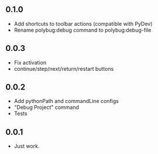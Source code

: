 ## 0.1.0
* Add shortcuts to toolbar actions (compatible with PyDev)
* Rename polybug:debug command to polybug:debug-file

## 0.0.3
* Fix activation
* continue/step/next/return/restart buttons

## 0.0.2
* Add pythonPath and commandLine configs
* "Debug Project" command
* Tests

## 0.0.1
* Just work.
